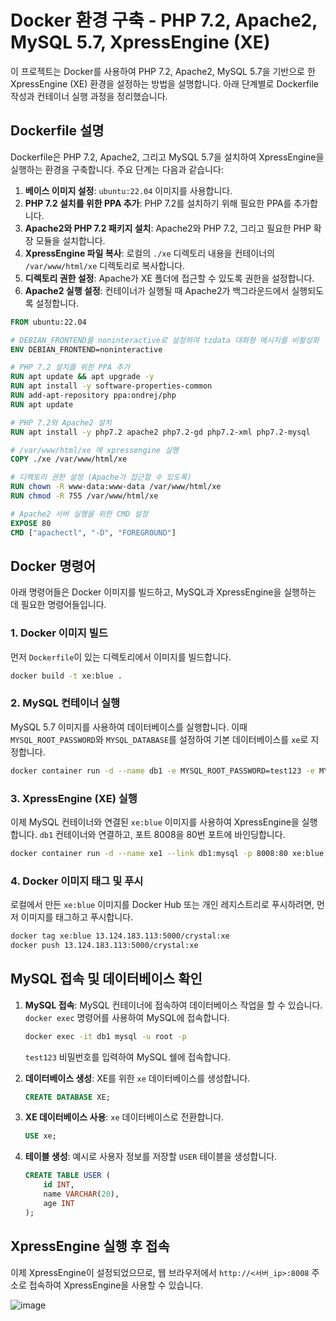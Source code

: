 # Docker 환경 구축 - PHP 7.2, Apache2, MySQL 5.7, XpressEngine (XE)

이 프로젝트는 Docker를 사용하여 PHP 7.2, Apache2, MySQL 5.7을 기반으로 한 XpressEngine (XE) 환경을 설정하는 방법을 설명합니다. 아래 단계별로 Dockerfile 작성과 컨테이너 실행 과정을 정리했습니다.

## Dockerfile 설명

Dockerfile은 PHP 7.2, Apache2, 그리고 MySQL 5.7을 설치하여 XpressEngine을 실행하는 환경을 구축합니다. 주요 단계는 다음과 같습니다:

1. **베이스 이미지 설정**: `ubuntu:22.04` 이미지를 사용합니다.
2. **PHP 7.2 설치를 위한 PPA 추가**: PHP 7.2를 설치하기 위해 필요한 PPA를 추가합니다.
3. **Apache2와 PHP 7.2 패키지 설치**: Apache2와 PHP 7.2, 그리고 필요한 PHP 확장 모듈을 설치합니다.
4. **XpressEngine 파일 복사**: 로컬의 `./xe` 디렉토리 내용을 컨테이너의 `/var/www/html/xe` 디렉토리로 복사합니다.
5. **디렉토리 권한 설정**: Apache가 XE 폴더에 접근할 수 있도록 권한을 설정합니다.
6. **Apache2 실행 설정**: 컨테이너가 실행될 때 Apache2가 백그라운드에서 실행되도록 설정합니다.

```dockerfile
FROM ubuntu:22.04

# DEBIAN_FRONTEND를 noninteractive로 설정하여 tzdata 대화형 메시지를 비활성화
ENV DEBIAN_FRONTEND=noninteractive

# PHP 7.2 설치를 위한 PPA 추가
RUN apt update && apt upgrade -y
RUN apt install -y software-properties-common
RUN add-apt-repository ppa:ondrej/php
RUN apt update

# PHP 7.2와 Apache2 설치
RUN apt install -y php7.2 apache2 php7.2-gd php7.2-xml php7.2-mysql

# /var/www/html/xe 에 xpressengine 실행
COPY ./xe /var/www/html/xe

# 디렉토리 권한 설정 (Apache가 접근할 수 있도록)
RUN chown -R www-data:www-data /var/www/html/xe
RUN chmod -R 755 /var/www/html/xe

# Apache2 서버 실행을 위한 CMD 설정
EXPOSE 80
CMD ["apachectl", "-D", "FOREGROUND"]
```

## Docker 명령어

아래 명령어들은 Docker 이미지를 빌드하고, MySQL과 XpressEngine을 실행하는 데 필요한 명령어들입니다.

### 1. Docker 이미지 빌드

먼저 `Dockerfile`이 있는 디렉토리에서 이미지를 빌드합니다.

```bash
docker build -t xe:blue .
```

### 2. MySQL 컨테이너 실행

MySQL 5.7 이미지를 사용하여 데이터베이스를 실행합니다. 이때 `MYSQL_ROOT_PASSWORD`와 `MYSQL_DATABASE`를 설정하여 기본 데이터베이스를 `xe`로 지정합니다.

```bash
docker container run -d --name db1 -e MYSQL_ROOT_PASSWORD=test123 -e MYSQL_DATABASE=xe mysql:5.7
```

### 3. XpressEngine (XE) 실행

이제 MySQL 컨테이너와 연결된 `xe:blue` 이미지를 사용하여 XpressEngine을 실행합니다. `db1` 컨테이너와 연결하고, 포트 8008을 80번 포트에 바인딩합니다.

```bash
docker container run -d --name xe1 --link db1:mysql -p 8008:80 xe:blue
```

### 4. Docker 이미지 태그 및 푸시

로컬에서 만든 `xe:blue` 이미지를 Docker Hub 또는 개인 레지스트리로 푸시하려면, 먼저 이미지를 태그하고 푸시합니다.

```bash
docker tag xe:blue 13.124.183.113:5000/crystal:xe
docker push 13.124.183.113:5000/crystal:xe
```

## MySQL 접속 및 데이터베이스 확인

1. **MySQL 접속**: MySQL 컨테이너에 접속하여 데이터베이스 작업을 할 수 있습니다. `docker exec` 명령어를 사용하여 MySQL에 접속합니다.

    ```bash
    docker exec -it db1 mysql -u root -p
    ```

    `test123` 비밀번호를 입력하여 MySQL 쉘에 접속합니다.

2. **데이터베이스 생성**: XE를 위한 `xe` 데이터베이스를 생성합니다.

    ```sql
    CREATE DATABASE XE;
    ```

3. **XE 데이터베이스 사용**: `xe` 데이터베이스로 전환합니다.

    ```sql
    USE xe;
    ```

4. **테이블 생성**: 예시로 사용자 정보를 저장할 `USER` 테이블을 생성합니다.

    ```sql
    CREATE TABLE USER (
        id INT,
        name VARCHAR(20),
        age INT
    );
    ```

## XpressEngine 실행 후 접속

이제 XpressEngine이 설정되었으므로, 웹 브라우저에서 `http://<서버_ip>:8008` 주소로 접속하여 XpressEngine을 사용할 수 있습니다.

![image](https://github.com/user-attachments/assets/8bef5e72-ed5e-4f5a-9218-0ddc3796bc38)

